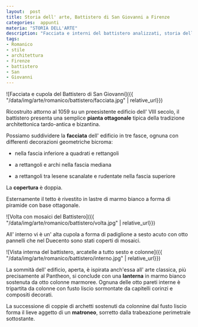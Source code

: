 ```yaml
---
layout:  post
title: Storia dell' arte, Battistero di San Giovanni a Firenze
categories:  appunti
materia: "STORIA DELL'ARTE"
description: "Facciata e interni del battistero analizzati, storia dell' arte."
tags:
- Romanico
- stile
- architettura
- Firenze
- battistero
- San
- Giovanni
---
```

![Facciata e cupola del Battistero di San Giovanni]({{ "/data/img/arte/romanico/battistero/facciata.jpg" | relative_url}})

Ricostruito attorno al 1059 su un preesistente edificio dell' VIII secolo, il battistero presenta una semplice **pianta ottagonale** tipica della tradizione architettonica tardo-antica e bizantina. 

Possiamo suddividere la **facciata** dell' edificio in tre fasce, ognuna con differenti decorazioni geometriche bicroma:

- nella fascia inferiore a quadrati e rettangoli

- a rettangoli e archi nella fascia mediana

- a rettangoli tra lesene scanalate e rudentate nella fascia superiore

La **copertura** è doppia. 

Esternamente il tetto è rivestito in lastre di marmo bianco a forma di piramide con base ottagonale. 

![Volta con mosaici del Battistero]({{ "/data/img/arte/romanico/battistero/volta.jpg" | relative_url}})

All' interno vi è un' alta cupola a forma di padiglione a sesto acuto con otto pannelli che nel Duecento sono stati coperti di mosaici.

![Vista interna del battistero, arcatelle a tutto sesto e colonne]({{ "/data/img/arte/romanico/battistero/interno.jpg" | relative_url}})

La sommità dell' edificio, aperta, è ispirata anch'essa all' arte classica, più precisamente al Pantheon, si conclude con una **lanterna** in marmo bianco sostenuta da otto colonne marmoree. Ognuna delle otto pareti interne è tripartita da colonne con fusto liscio sormontate da capitelli corinzi e compositi decorati. 

La successione di coppie di archetti sostenuti da colonnine dal fusto liscio forma il lieve aggetto di un **matroneo**, sorretto dalla trabeazione perimetrale sottostante.